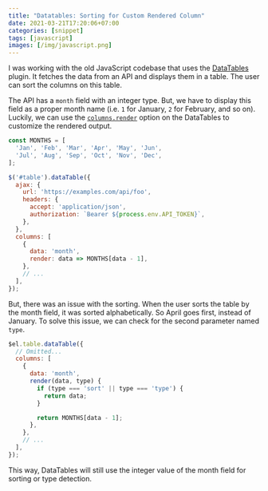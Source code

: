 ```yaml
---
title: "Datatables: Sorting for Custom Rendered Column"
date: 2021-03-21T17:20:06+07:00
categories: [snippet]
tags: [javascript]
images: [/img/javascript.png]
---
```

I was working with the old JavaScript codebase that uses the [DataTables](https://datatables.net/reference/) plugin. It fetches the data from an API and displays them in a table. The user can sort the columns on this table.

The API has a `month` field with an integer type. But, we have to display this field as a proper month name (i.e. `1` for January, `2` for February, and so on). Luckily, we can use the [`columns.render`](https://datatables.net/reference/option/columns.render) option on the DataTables to customize the rendered output.

```js
const MONTHS = [
  'Jan', 'Feb', 'Mar', 'Apr', 'May', 'Jun', 
  'Jul', 'Aug', 'Sep', 'Oct', 'Nov', 'Dec',
];

$('#table').dataTable({
  ajax: {
    url: 'https://examples.com/api/foo',
    headers: {
      accept: 'application/json',
      authorization: `Bearer ${process.env.API_TOKEN}`,
    },
  },
  columns: [
    {
      data: 'month',
      render: data => MONTHS[data - 1],
    },
    // ...
  ],
});
```

But, there was an issue with the sorting. When the user sorts the table by the month field, it was sorted alphabetically. So April goes first, instead of January. To solve this issue, we can check for the second parameter named `type`.

```js
$el.table.dataTable({
  // Omitted...
  columns: [
    {
      data: 'month',
      render(data, type) {
        if (type === 'sort' || type === 'type') {
          return data;
        }

        return MONTHS[data - 1];
      },
    },
    // ...
  ],
});
```

This way, DataTables will still use the integer value of the month field for sorting or type detection.
